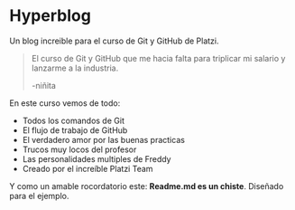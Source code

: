 # Hyperblog

Un blog increible para el curso de Git y GitHub de Platzi.

> El curso de Git y GitHub que me hacia falta para triplicar mi salario y lanzarme a la industria.
>
> -niñita

En este curso vemos de todo:

- Todos los comandos de Git
- El flujo de trabajo de GitHub
- El verdadero amor por las buenas practicas
- Trucos muy locos del profesor
- Las personalidades multiples de Freddy
- Creado por el increíble Platzi Team

Y como un amable rocordatorio este: **Readme.md es un chiste**. Diseñado para el ejemplo.

